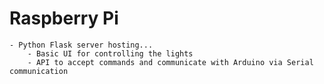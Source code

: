 # Raspberry Pi
	- Python Flask server hosting...
		- Basic UI for controlling the lights
		- API to accept commands and communicate with Arduino via Serial communication